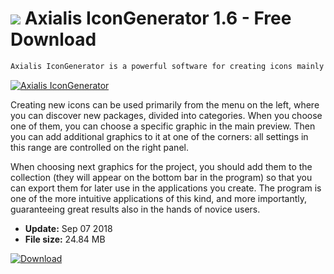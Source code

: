 # ![](https://cdn.softexe.net/static/icon/d/axialis-icongenerator-9840.png) Axialis IconGenerator 1.6 - Free Download

```sh
Axialis IconGenerator is a powerful software for creating icons mainly for the needs of mobile applications, the vast majority of which can also be used for commercial projects. The program offers many options for customizing icons to suit your needs.
```
[![Axialis IconGenerator](https://gallery.dpcdn.pl/imgc/Tools/76104/g_-_420x350_1.5_-_x20170604165312_0.png)](https://softexe.net/win/multimedia/graphics-editors/axialis-icongenerator:ahdR.html)

Creating new icons can be used primarily from the menu on the left, where you can discover new packages, divided into categories. When you choose one of them, you can choose a specific graphic in the main preview. Then you can add additional graphics to it at one of the corners: all settings in this range are controlled on the right panel.
 
 When choosing next graphics for the project, you should add them to the collection (they will appear on the bottom bar in the program) so that you can export them for later use in the applications you create. The program is one of the more intuitive applications of this kind, and more importantly, guaranteeing great results also in the hands of novice users.


- **Update:** Sep 07 2018
- **File size:** 24.84 MB

[![Download](https://cdn.softexe.net/static/img/download.png)](https://softexe.net/win/multimedia/graphics-editors/axialis-icongenerator:ahdR.html)

